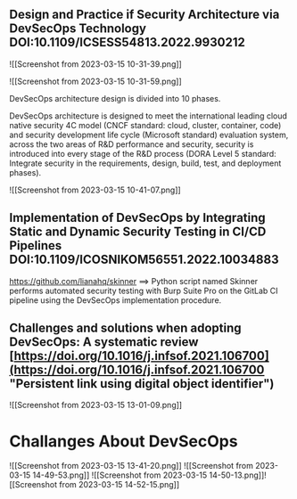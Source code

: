 ## Design and Practice if Security Architecture via DevSecOps Technology DOI:10.1109/ICSESS54813.2022.9930212


![[Screenshot from 2023-03-15 10-31-39.png]]

![[Screenshot from 2023-03-15 10-31-59.png]]

DevSecOps architecture design is  divided into 10 phases.

DevSecOps architecture is
designed to meet the international leading cloud native security
4C model (CNCF standard: cloud, cluster, container, code) and
security development life cycle (Microsoft standard) evaluation
system, across the two areas of R&D performance and security,
security is introduced into every stage of the R&D process
(DORA Level 5 standard: Integrate security in the
requirements, design, build, test, and deployment phases).

![[Screenshot from 2023-03-15 10-41-07.png]]

## Implementation of DevSecOps by Integrating Static and Dynamic Security Testing in CI/CD Pipelines DOI:10.1109/ICOSNIKOM56551.2022.10034883

https://github.com/lianahq/skinner ==> Python script named Skinner performs
automated security testing with Burp Suite Pro on the GitLab
CI pipeline using the DevSecOps implementation procedure.

## Challenges and solutions when adopting DevSecOps: A systematic review [https://doi.org/10.1016/j.infsof.2021.106700](https://doi.org/10.1016/j.infsof.2021.106700 "Persistent link using digital object identifier")



![[Screenshot from 2023-03-15 13-01-09.png]]
# Challanges About DevSecOps
![[Screenshot from 2023-03-15 13-41-20.png]]
![[Screenshot from 2023-03-15 14-49-53.png]]
![[Screenshot from 2023-03-15 14-50-13.png]]![[Screenshot from 2023-03-15 14-52-15.png]]

